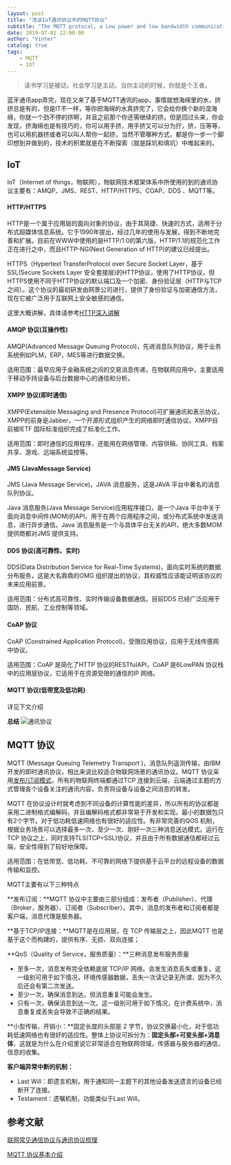 ```yaml
---
layout: post
title: "浅谈IoT通讯协议中的MQTT协议"
subtitle: "The MQTT protocal, a Low power and low bandwidth communication protocol "
date: 2019-07-02 22:00:00
author: "Vinter"
catalog: true
tags:
    - MQTT
    - IOT
---
```


> 读书学习是被动，社会学习是主动，当你主动的时候，你就是个王者。

蓝牙通讯app弄完，现在又来了基于MQTT通讯的app，事情就想海绵里的水，挤挤总是有的，但是IT不一样，等你把海绵的水真挤完了，它会给你换个新的湿海绵，你就一个劲不停的挤啊，并且之前那个你还需继续的挤。但是回过头来，你会发现，挤海绵也是有技巧的，你可以用手挤，用手挤又可以分为拧，挤，压等等，也可以用机器挤或者可以叫人帮你一起挤，当然不管哪种方式，都是你一步一个脚印想到并做到的，技术的积累就是在不断探索（就是踩坑和填坑）中堆起来的。

## IoT
IoT（Internet of things，物联网），物联网技术框架体系中所使用的到的通讯协议主要有：AMQP、JMS、REST、HTTP/HTTPS、COAP、DDS 、MQTT等。

#### HTTP/HTTPS
HTTP是一个属于应用层的面向对象的协议，由于其简捷、快速的方式，适用于分布式超媒体信息系统。它于1990年提出，经过几年的使用与发展，得到不断地完善和扩展。目前在WWW中使用的是HTTP/1.0的第六版，HTTP/1.1的规范化工作正在进行之中，而且HTTP-NG(Next Generation of HTTP)的建议已经提出。

HTTPS（Hypertext TransferProtocol over Secure Socket Layer，基于SSL(Secure Sockets Layer 安全套接层)的HTTP协议，使用了HTTP协议，但HTTPS使用不同于HTTP协议的默认端口及一个加密、身份验证层（HTTP与TCP之间）。这个协议的最初研发由网景公司进行，提供了身份验证与加密通信方法，现在它被广泛用于互联网上安全敏感的通信。

这里大概讲解，具体请参考[HTTP深入讲解](https://www.jianshu.com/p/47a0dda18d53)

#### AMQP 协议(互操作性)
AMQP(Advanced Message Queuing Protocol)，先进消息队列协议，用于业务系统例如PLM，ERP，MES等进行数据交换。

适用范围：最早应用于金融系统之间的交易消息传递，在物联网应用中，主要适用于移动手持设备与后台数据中心的通信和分析。

#### XMPP 协议(即时通信)
XMPP(Extensible Messaging and Presence Protocol)可扩展通讯和表示协议，XMPP的前身是Jabber，一个开源形式组织产生的网络即时通信协议。XMPP目前被IETF 国际标准组织完成了标准化工作。

适用范围：即时通信的应用程序，还能用在网络管理、内容供稿、协同工具、档案共享、游戏、远端系统监控等。

#### JMS (JavaMessage Service)
JMS (Java Message Service)，JAVA 消息服务，这是JAVA 平台中著名的消息队列协议。

Java 消息服务(Java Message Service)应用程序接口，是一个Java 平台中关于面向消息中间件(MOM)的API，用于在两个应用程序之间，或分布式系统中发送消息，进行异步通信。Java 消息服务是一个与具体平台无关的API，绝大多数MOM 提供商都对JMS 提供支持。

#### DDS 协议(高可靠性、实时)
DDS(Data Distribution Service for Real-Time Systems)，面向实时系统的数据分布服务，这是大名鼎鼎的OMG 组织提出的协议，其权威性应该能证明该协议的未来应用前景。

适用范围：分布式高可靠性、实时传输设备数据通信。目前DDS 已经广泛应用于国防、民航、工业控制等领域。

#### CoAP 协议
CoAP (Constrained Application Protocol)，受限应用协议，应用于无线传感网中协议。

适用范围：CoAP 是简化了HTTP 协议的RESTfulAPI，CoAP 是6LowPAN 协议栈中的应用层协议，它适用于在资源受限的通信的IP 网络。

#### MQTT 协议(低带宽及低功耗)
详见下文介绍

**总结**
![通讯协议](https://vinter.oss-cn-shenzhen.aliyuncs.com/blog/iot.png)

## MQTT 协议
MQTT (Message Queuing Telemetry Transport )，消息队列遥测传输，由IBM 开发的即时通讯协议，相比来说比较适合物联网场景的通讯协议。MQTT 协议采用[发布/订阅模式](http://www.vinterx.com/2017/11/10/publish-subscribe/)，所有的物联网终端都通过TCP 连接到云端，云端通过主题的方式管理各个设备关注的通讯内容，负责将设备与设备之间消息的转发。

MQTT 在协议设计时就考虑到不同设备的计算性能的差异，所以所有的协议都是采用二进制格式编解码，并且编解码格式都非常易于开发和实现。最小的数据包只有2个字节，对于低功耗低速网络也有很好的适应性。有非常完善的QOS 机制，根据业务场景可以选择最多一次、至少一次、刚好一次三种消息送达模式。运行在TCP 协议之上，同时支持TLS(TCP+SSL)协议，并且由于所有数据通信都经过云端，安全性得到了较好地保障。

适用范围：在低带宽、低功耗、不可靠的网络下提供基于云平台的远程设备的数据传输和监控。

MQTT主要有以下三种特点

**发布订阅：**MQTT 协议中主要由三部分组成：发布者（Publisher）、代理（Broker，服务器）、订阅者（Subscriber）。其中，消息的发布者和订阅者都是客户端，消息代理是服务器。

**基于TCP/IP连接：**MQTT是在应用层，在 TCP 传输层之上，因此MQTT 也是基于这个而构建的，提供有序、无损、双向连接；

**QoS（Quality of Service，服务质量）：**三种消息发布服务质量
+ 至多一次，消息发布完全依赖底层 TCP/IP 网络。会发生消息丢失或重复。这一级别可用于如下情况，环境传感器数据，丢失一次读记录无所谓，因为不久后还会有第二次发送。
+ 至少一次，确保消息到达，但消息重复可能会发生。
+ 只有一次，确保消息到达一次。这一级别可用于如下情况，在计费系统中，消息重复或丢失会导致不正确的结果。

**小型传输，开销小：**固定长度的头部是 2 字节，协议交换最小化，对于低功耗低速网络也有很好的适应性。整体上协议可拆分为：**固定头部+可变头部+消息体**，这就是为什么在介绍里说它非常适合在物联网领域，传感器与服务器的通信，信息的收集。

**客户端异常中断的机制：**
+ Last Will：即遗言机制，用于通知同一主题下的其他设备发送遗言的设备已经断开了连接。
+ Testament：遗嘱机制，功能类似于Last Will。

## 参考文献

[联网常见通信协议与通讯协议梳理](https://blog.csdn.net/zhangbijun1230/article/details/80394049)

[MQTT 协议基本介绍](https://www.jianshu.com/p/ecde412d2eeb)